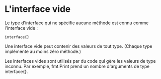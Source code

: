 # L'interface vide
Le type d'interface qui ne spécifie aucune méthode est connu comme l'interface vide :

    interface{}
    
Une interface vide peut contenir des valeurs de tout type. (Chaque type implémente au moins zéro méthode.)

Les interfaces vides sont utilisés par du code qui gère les valeurs de type inconnu. Par exemple, fmt.Print prend un nombre d'arguments de type interface{}.